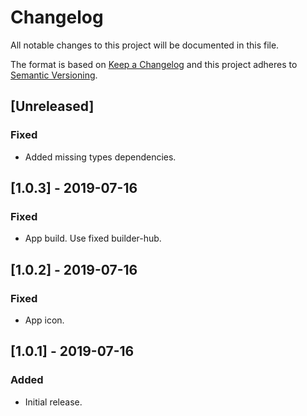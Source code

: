 # Changelog

All notable changes to this project will be documented in this file.

The format is based on [Keep a Changelog](http://keepachangelog.com/en/1.0.0/)
and this project adheres to [Semantic Versioning](http://semver.org/spec/v2.0.0.html).

## [Unreleased]

### Fixed

- Added missing types dependencies.

## [1.0.3] - 2019-07-16

### Fixed

- App build. Use fixed builder-hub.

## [1.0.2] - 2019-07-16

### Fixed

- App icon.

## [1.0.1] - 2019-07-16

### Added

- Initial release.
